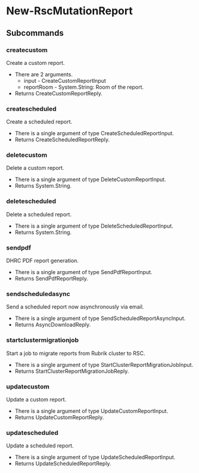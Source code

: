 # New-RscMutationReport
## Subcommands
### createcustom
Create a custom report.

- There are 2 arguments.
    - input - CreateCustomReportInput
    - reportRoom - System.String: Room of the report.
- Returns CreateCustomReportReply.
### createscheduled
Create a scheduled report.

- There is a single argument of type CreateScheduledReportInput.
- Returns CreateScheduledReportReply.
### deletecustom
Delete a custom report.

- There is a single argument of type DeleteCustomReportInput.
- Returns System.String.
### deletescheduled
Delete a scheduled report.

- There is a single argument of type DeleteScheduledReportInput.
- Returns System.String.
### sendpdf
DHRC PDF report generation.

- There is a single argument of type SendPdfReportInput.
- Returns SendPdfReportReply.
### sendscheduledasync
Send a scheduled report now asynchronously via email.

- There is a single argument of type SendScheduledReportAsyncInput.
- Returns AsyncDownloadReply.
### startclustermigrationjob
Start a job to migrate reports from Rubrik cluster to RSC.

- There is a single argument of type StartClusterReportMigrationJobInput.
- Returns StartClusterReportMigrationJobReply.
### updatecustom
Update a custom report.

- There is a single argument of type UpdateCustomReportInput.
- Returns UpdateCustomReportReply.
### updatescheduled
Update a scheduled report.

- There is a single argument of type UpdateScheduledReportInput.
- Returns UpdateScheduledReportReply.
